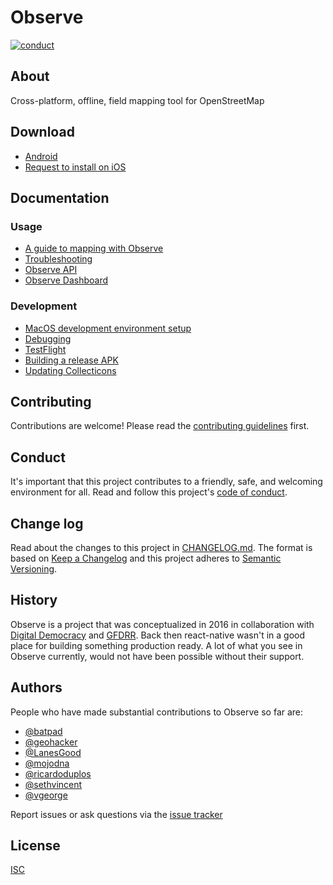 # Observe

[![conduct][conduct]][conduct-url]

[conduct]: https://img.shields.io/badge/code%20of%20conduct-contributor%20covenant-green.svg?style=flat-square
[conduct-url]: CODE_OF_CONDUCT.md

## About

Cross-platform, offline, field mapping tool for OpenStreetMap

## Download
* [Android](https://tsfr.io/observe-android)
* [Request to install on iOS](https://tsfr.io/observe-ios)

## Documentation

### Usage
- [A guide to mapping with Observe](docs/user-guide.md)
- [Troubleshooting](docs/troubleshooting.md)
- [Observe API](https://github.com/developmentseed/observe-api)
- [Observe Dashboard](https://github.com/developmentseed/observe-dashboard)

### Development
- [MacOS development environment setup](docs/macos-setup.md)
- [Debugging](docs/debugging.md)
- [TestFlight](docs/testflight.md)
- [Building a release APK](docs/apk.md)
- [Updating Collecticons](docs/collecticons.md)

## Contributing

Contributions are welcome! Please read the [contributing guidelines](CONTRIBUTING.md) first.

## Conduct

It's important that this project contributes to a friendly, safe, and welcoming environment for all. Read and follow this project's [code of conduct](CODE_OF_CONDUCT.md).

## Change log

Read about the changes to this project in [CHANGELOG.md](CHANGELOG.md). The format is based on [Keep a Changelog](http://keepachangelog.com/) and this project adheres to [Semantic Versioning](http://semver.org/).

## History

Observe is a project that was conceptualized in 2016 in collaboration with [Digital Democracy](https://www.digital-democracy.org/) and [GFDRR](https://www.gfdrr.org/en). Back then react-native wasn't in a good place for building something production ready. A lot of what you see in Observe currently, would not have been possible without their support.

## Authors
People who have made substantial contributions to Observe so far are:

* [@batpad](https://github.com/batpad)
* [@geohacker](https://github.com/geohacker)
* [@LanesGood](https://github.com/LanesGood)
* [@mojodna](https://github.com/mojodna)
* [@ricardoduplos](https://github.com/ricardoduplos)
* [@sethvincent](https://github.com/sethvincent)
* [@vgeorge](https://github.com/vgeorge)

Report issues or ask questions via the [issue tracker](https://github.com/developmentseed/observe/issues)

## License

[ISC](LICENSE.md)

